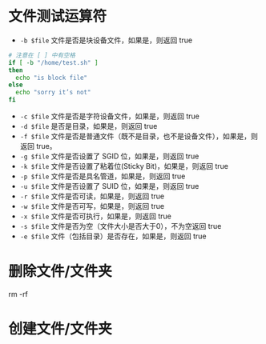 # 文件测试运算符
- `-b $file` 文件是否是块设备文件，如果是，则返回 true
``` bash
# 注意在 [ ] 中有空格
if [ -b "/home/test.sh" ]
then
  echo "is block file"
else
  echo "sorry it’s not"
fi
```
- `-c $file` 文件是否是字符设备文件，如果是，则返回 true
- `-d $file` 是否是目录，如果是，则返回 true
- `-f $file` 文件是否是普通文件（既不是目录，也不是设备文件），如果是，则返回 true。
- `-g $file` 文件是否设置了 SGID 位，如果是，则返回 true
- `-k $file` 文件是否设置了粘着位(Sticky Bit)，如果是，则返回 true
- `-p $file` 文件是否是具名管道，如果是，则返回 true
- `-u $file` 文件是否设置了 SUID 位，如果是，则返回 true
- `-r $file` 文件是否可读，如果是，则返回 true
- `-w $file` 文件是否可写，如果是，则返回 true
- `-x $file` 文件是否可执行，如果是，则返回 true
- `-s $file` 文件是否为空（文件大小是否大于0），不为空返回 true
- `-e $file` 文件（包括目录）是否存在，如果是，则返回 true

# 删除文件/文件夹
rm -rf 
# 创建文件/文件夹